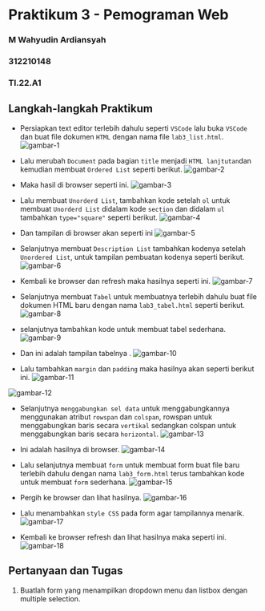 # Praktikum 3 - Pemograman Web
### M Wahyudin Ardiansyah
### 312210148
### TI.22.A1

## Langkah-langkah Praktikum
- Persiapkan text editor terlebih dahulu seperti `VSCode` lalu buka `VSCode` dan buat file dokumen `HTML` dengan nama file `lab3_list.html`.
![gambar-1][def-1]

[def-1]: /image/ss1.png

- Lalu merubah `Document` pada bagian `title` menjadi `HTML lanjtutan`dan kemudian membuat `Ordered List` seperti berikut.
![gambar-2][def-2]

[def-2]: /image/ss2.png

- Maka hasil di browser seperti ini.
![gambar-3][def-3]

[def-3]: /image/ss3.png

- Lalu membuat `Unorderd List`, tambahkan kode setelah `ol` untuk membuat `Unorderd List` didalam kode `section` dan didalam `ul` tambahkan `type="square"` seperti berikut.
![gambar-4][def-4]

[def-4]: /image/ss4.png

- Dan tampilan di browser akan seperti ini
![gambar-5][def-5]

[def-5]: /image/ss5.png

- Selanjutnya membuat `Description List` tambahkan kodenya setelah `Unordered List`, untuk tampilan pembuatan kodenya seperti berikut.
![gambar-6][def-6]

[def-6]: /image/ss6.png

- Kembali ke browser dan refresh maka hasilnya seperti ini.
![gambar-7][def-7]

[def-7]: /image/ss7.png

- Selanjutnya membuat `Tabel` untuk membuatnya terlebih dahulu buat file dokumen HTML baru dengan nama `lab3_tabel.html` seperti berikut.
![gambar-8][def-8]

[def-8]: /image/ss8.png

- selanjutnya tambahkan kode untuk membuat tabel sederhana.
![gambar-9][def-9]

[def-9]: /image/ss11.png

- Dan ini adalah tampilan tabelnya .
![gambar-10][def-10]

[def-10]: /image/ss12.png

- Lalu tambahkan `margin` dan `padding` maka hasilnya akan seperti berikut ini.
![gambar-11][def-11]

[def-11]: /image/ss9.png

![gambar-12][def-12]

[def-12]: /image/ss10.png

- Selanjutnya `menggabungkan sel data` untuk menggabungkannya menggunakan atribut `rowspan` dan `colspan`, rowspan untuk menggabungkan baris secara `vertikal` sedangkan colspan untuk menggabungkan baris secara `horizontal`.
![gambar-13][def-13]

[def-13]: /image/ss13.png

- Ini adalah hasilnya di browser.
![gambar-14][def-14]

[def-14]: /image/ss14.png

- Lalu selanjutnya membuat `form` untuk membuat form buat file baru terlebih dahulu dengan nama `lab3_form.html` terus tambahkan kode untuk membuat `form` sederhana.
![gambar-15][def-15]

[def-15]: /image/ss15.png

- Pergih ke browser dan lihat hasilnya.
![gambar-16][def-16]

[def-16]: /image/ss16.png

- Lalu menambahkan `style CSS` pada form agar tampilannya menarik.
![gambar-17][def-17]

[def-17]: /image/ss17.png

- Kembali ke browser refresh dan lihat hasilnya maka seperti ini.
![gambar-18][def-18]

[def-18]: /image/ss18.png

## Pertanyaan dan Tugas
1. Buatlah form yang menampilkan dropdown menu dan listbox dengan multiple selection.